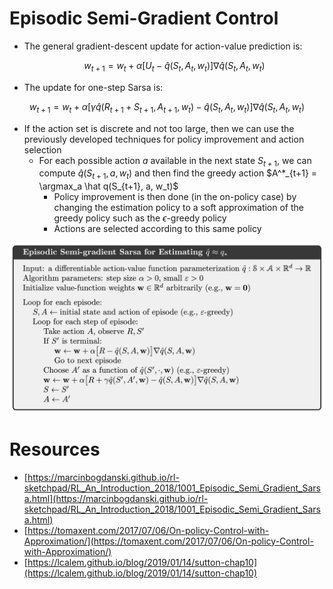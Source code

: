 # Episodic Semi-Gradient Control

- The general gradient-descent update for action-value prediction is:

    $$
    w_{t+1} = w_t + \alpha[U_t - \hat q(S_t, A_t, w_t)] \nabla \hat q(S_t, A_t, w_t)
    $$

- The update for one-step Sarsa is:

$$
w_{t+1} = w_t + \alpha[\gamma \hat q(R_{t+1} + S_{t+1},A_{t+1}, w_t) - \hat q(S_t, A_t, w_t)] \nabla \hat q(S_t, A_t, w_t)
$$

- If the action set is discrete and not too large, then we can use the previously developed techniques for policy improvement and action selection
    - For each possible action *a* available in the next state $S_{t+1}$, we can compute $\hat q(S_{t+1}, a, w_t)$ and then find the greedy action $A^*_{t+1} = \argmax_a \hat q(S_{t+1}, a, w_t)$
        - Policy improvement is then done (in the on-policy case) by changing the estimation policy to a soft approximation of the greedy policy such as the $\epsilon$-greedy policy
        - Actions are selected according to this same policy

![Untitled](./On-Policy%20Control%20with%20Approximation/Untitled.png)

# Resources

- [https://marcinbogdanski.github.io/rl-sketchpad/RL_An_Introduction_2018/1001_Episodic_Semi_Gradient_Sarsa.html](https://marcinbogdanski.github.io/rl-sketchpad/RL_An_Introduction_2018/1001_Episodic_Semi_Gradient_Sarsa.html)
- [https://tomaxent.com/2017/07/06/On-policy-Control-with-Approximation/](https://tomaxent.com/2017/07/06/On-policy-Control-with-Approximation/)
- [https://lcalem.github.io/blog/2019/01/14/sutton-chap10](https://lcalem.github.io/blog/2019/01/14/sutton-chap10)